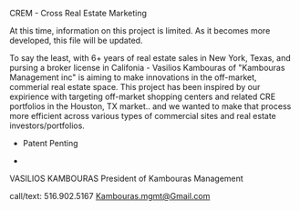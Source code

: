 CREM - Cross Real Estate Marketing

At this time, information on this project is limited. 
As it becomes more developed, this file will be updated.

To say the least, with 6+ years of real estate sales in New York, Texas, and pursing a broker license in Califonia - Vasilios Kambouras 
of "Kambouras Management inc" is aiming to make innovations in the off-market, commerial real estate space. This project has been inspired 
by our expirience with targeting off-market shopping centers and related CRE portfolios in the Houston, TX market.. and we wanted to make 
that process more efficient across various types of commercial sites and real estate investors/portfolios.

* Patent Penting 


-
VASILIOS KAMBOURAS 
President of Kambouras Management 

call/text: 516.902.5167 
Kambouras.mgmt@Gmail.com
